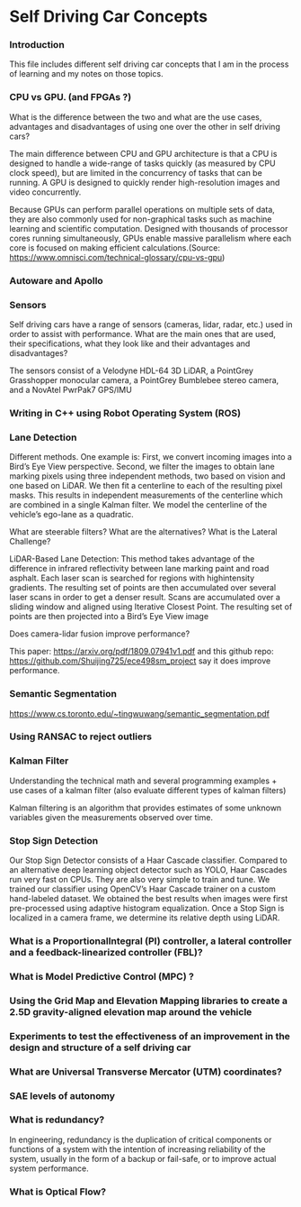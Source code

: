 # Self Driving Car Concepts

### Introduction

This file includes different self driving car concepts that I am in the process of learning and my notes on those topics. 

### CPU vs GPU.   (and FPGAs ?)

What is the difference between the two and what are the use cases, advantages and disadvantages of using one over the other in self driving cars?

The main difference between CPU and GPU architecture is that a CPU is designed to handle a wide-range of tasks quickly (as measured by CPU clock speed), but are limited in the concurrency of tasks that can be running. A GPU is designed to quickly render high-resolution images and video concurrently.

Because GPUs can perform parallel operations on multiple sets of data, they are also commonly used for non-graphical tasks such as machine learning and scientific computation. Designed with thousands of processor cores running simultaneously, GPUs enable massive parallelism where each core is focused on making efficient calculations.(Source: https://www.omnisci.com/technical-glossary/cpu-vs-gpu)

### Autoware and Apollo

### Sensors

Self driving cars have a range of sensors (cameras, lidar, radar, etc.) used in order to assist with performance. What are the main ones that are used, their specifications, what they look like and their advantages and disadvantages?

The sensors consist of a Velodyne HDL-64 3D LiDAR, a PointGrey Grasshopper monocular camera, a PointGrey Bumblebee stereo camera, and a NovAtel PwrPak7
GPS/IMU

### Writing in C++ using Robot Operating System (ROS)

### Lane Detection

Different methods. One example is: First, we convert incoming images into a Bird’s Eye View perspective. Second, we filter the images to obtain lane marking pixels using three independent methods, two based on vision and one based on LiDAR. We then fit a centerline to each of the resulting pixel masks. This results in independent measurements of the centerline which are combined in a single Kalman filter. We model the centerline of the vehicle’s ego-lane as a quadratic. 

What are steerable filters? What are the alternatives? What is the Lateral Challenge?

LiDAR-Based Lane Detection: This method takes advantage of the difference in infrared reflectivity between lane marking paint and road
asphalt. Each laser scan is searched for regions with highintensity gradients. The resulting set of points are then accumulated over several laser scans in order to get a denser result. Scans are accumulated over a sliding window and aligned using Iterative Closest Point. The resulting set of points are then projected into a Bird’s Eye View image

Does camera-lidar fusion improve performance?

This paper: https://arxiv.org/pdf/1809.07941v1.pdf and this github repo: https://github.com/Shuijing725/ece498sm_project say it does improve performance.

### Semantic Segmentation

https://www.cs.toronto.edu/~tingwuwang/semantic_segmentation.pdf

### Using RANSAC to reject outliers

### Kalman Filter

Understanding the technical math and several programming examples + use cases of a kalman filter (also evaluate different types of kalman filters)

Kalman filtering is an algorithm that provides estimates of some unknown variables given the measurements observed over time.

### Stop Sign Detection

Our Stop Sign Detector consists of a Haar Cascade classifier. Compared to an alternative deep learning object detector such as YOLO, Haar Cascades run very fast on CPUs. They are also very simple to train and tune. We trained our classifier using OpenCV’s Haar Cascade trainer on a custom hand-labeled dataset. We obtained the best results when images were first pre-processed using adaptive histogram equalization. Once a Stop Sign is localized in a camera frame, we determine its relative depth using LiDAR.

### What is a ProportionalIntegral (PI) controller, a lateral controller and a feedback-linearized controller (FBL)?

### What is Model Predictive Control (MPC) ?

### Using the Grid Map and Elevation Mapping libraries to create a 2.5D gravity-aligned elevation map around the vehicle

### Experiments to test the effectiveness of an improvement in the design and structure of a self driving car

### What are  Universal Transverse Mercator (UTM) coordinates?

### SAE levels of autonomy

### What is redundancy?

In engineering, redundancy is the duplication of critical components or functions of a system with the intention of increasing reliability of the system, usually in the form of a backup or fail-safe, or to improve actual system performance.

### What is Optical Flow?

